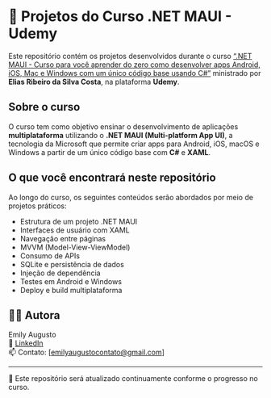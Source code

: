 <!--<img src="https://github.com/emilyaugusto/ProjetosCursoMAUI/blob/master/Tumb.png" alt="Tumb" style="width:auto; height:auto"/>-->

# 📱 Projetos do Curso .NET MAUI - Udemy

Este repositório contém os projetos desenvolvidos durante o curso [“.NET MAUI - Curso para você aprender do zero como desenvolver apps Android, iOS, Mac e Windows com um único código base usando C#”](https://www.udemy.com/) ministrado por **Elias Ribeiro da Silva Costa**, na plataforma **Udemy**.

## Sobre o curso

O curso tem como objetivo ensinar o desenvolvimento de aplicações **multiplataforma** utilizando o **.NET MAUI (Multi-platform App UI)**, a tecnologia da Microsoft que permite criar apps para Android, iOS, macOS e Windows a partir de um único código base com **C#** e **XAML**.

## O que você encontrará neste repositório

Ao longo do curso, os seguintes conteúdos serão abordados por meio de projetos práticos:

-  Estrutura de um projeto .NET MAUI
-  Interfaces de usuário com XAML
-  Navegação entre páginas
-  MVVM (Model-View-ViewModel)
-  Consumo de APIs
-  SQLite e persistência de dados
-  Injeção de dependência
-  Testes em Android e Windows
-  Deploy e build multiplataforma

## 👩‍💻  Autora

Emily Augusto  
🔗 [LinkedIn](https://www.linkedin.com/in/emilyaugusto)  
📫 Contato: [emilyaugustocontato@gmail.com]  

---

📌 Este repositório será atualizado continuamente conforme o progresso no curso.



